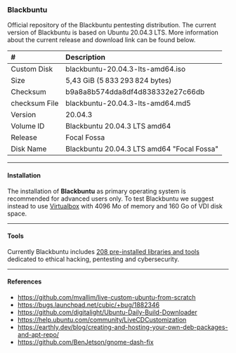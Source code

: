 ### Blackbuntu

Official repository of the Blackbuntu pentesting distribution. The current version of Blackbuntu is based on Ubuntu 20.04.3 LTS. More information about the current release and download link can be found below.

| # | Description |
| :--- | :--- |
| Custom Disk | blackbuntu-20.04.3-lts-amd64.iso |
| Size | 5,43 GiB (5 833 293 824 bytes) |
| Checksum | b9a8a8b574dda8df4d838332e27c66db |
| checksum File | blackbuntu-20.04.3-lts-amd64.md5 |
| Version | 20.04.3 |
| Volume ID | Blackbuntu 20.04.3 LTS amd64 | |
| Release | Focal Fossa |
| Disk Name | Blackbuntu 20.04.3 LTS amd64 "Focal Fossa" |
* * *

#### Installation

The installation of **Blackbuntu** as primary operating system is recommended for advanced users only. To test Blackbuntu we suggest instead to use [Virtualbox](https://www.virtualbox.org/) with 4096 Mo of memory and 160 Go of VDI disk space.

* * *

#### Tools

Currently Blackbuntu includes [208 pre-installed libraries and tools](https://github.com/neoslab/blackbuntu/blob/main/TOOLS.md) dedicated to ethical hacking, pentesting and cybersecurity.

* * *

#### References

- https://github.com/mvallim/live-custom-ubuntu-from-scratch
- https://bugs.launchpad.net/cubic/+bug/1882346
- https://github.com/digitalight/Ubuntu-Daily-Build-Downloader
- https://help.ubuntu.com/community/LiveCDCustomization
- https://earthly.dev/blog/creating-and-hosting-your-own-deb-packages-and-apt-repo/
- https://github.com/BenJetson/gnome-dash-fix
